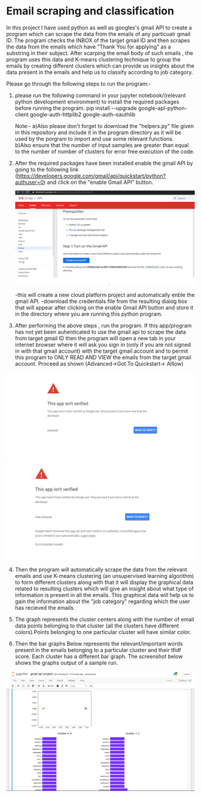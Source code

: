 # Email scraping and classification

In this project I have used python as well as googles's gmail API to create a program which can scrape the data from the emails of any particualr gmail ID.
The program checks the INBOX of the target gmail ID and then scrapes the data from the emails which have "Thank You for applying" as a substring in their subject.
After scarping the email body of such emails , the program uses this data and K-means clustering technique to group the emails by creating different clusters which can provide us insights about the data present in the emails and help us to classify according to job category. 

Please go through the following steps to run the program:-
1. please run the following command in your jupyter notebook/(relevant python development environment) to install the required packages before running the program.
    pip install --upgrade google-api-python-client google-auth-httplib2 google-auth-oauthlib
    
    Note:- 
       a)Also please don't forget to download the "helpers.py" file given in this repository and include it in the program directory as it will be used by the porgram to import          and use some relevant functions.\
       b)Also ensure that the number of input samples are greater than equal to the number of number of clusters for error free execution of the code.

2. After the required packages have been installed enable the gmail API by going to the following link (https://developers.google.com/gmail/api/quickstart/python?authuser=0)
    and click on the "enable Gmail API" button.
    
    
    ![Screenshot](sc1.png)
    
    
    -this will create a new cloud platform project and automatically enble the gmail API.
    -download the credentials file from the resulting dialog box that will appear after clicking on the enable Gmail API button and store it in the directory where you are            running this python program.
    
3. After performing the above steps , run the program. If this app/program has not yet been auhenticated to use the gmail api to scrape the data from target gmail ID then the program will open a new tab in your internet browser where it will ask you sign in (only if you are not signed in with that gmail account) with the target gmail account and to permit this program to ONLY READ AND VIEW the emails from the target gmail account. Proceed as shown (Advanced->Got To Quickstart-> Alllow)


![Screenshot](sc2.png)
![Screenshot](sc3.png)




4. Then the program will automatically scrape the data from the relevant emails and use K-means clustering (an unsupervised learning algorithm) to form different clusters along with that it will display the graphical data related to  resulting clusters which will give an insight about what type of information is present in all the emails. This graphical data will help us to gain the information about the "job category" regarding which the user has recieved the emails.

5. The graph represents the cluster centers along with the number of email data points belonging to that cluster (all the clusters have different colors).Points belonging to one particular cluster will have similar color.

6. Then the bar graphs Below represents the relevant/important words present in the emails belonging to a particular cluster and their tfidf score. Each cluster has a different bar graph. The screenshot below shows the graphs output of a sample run.


![Screenshot](sc5.png)
